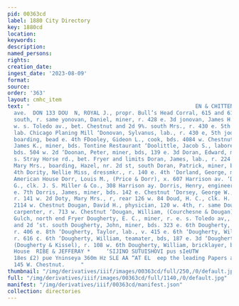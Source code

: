 ```yaml
---
pid: 00363cd
label: 1880 City Directory
key: 1880cd
location: 
keywords: 
description: 
named_persons: 
rights: 
creation_date: 
ingest_date: '2023-08-09'
format: 
source: 
order: '363'
layout: cmhc_item
text: "                                                    EN & CHITTENDEN, x.nnicon
  ave.  DON 133 DOU  N, ROYAL J., propr. Bull’s Head Corral, 615 and 617 w. 2d st.
  south, r. same yonovan, Daniel, miner, r. 428 e. 3d jonovan, James H., miner, bda.
  w. s. Toledo av., bet. Chestnut and 2d 9%. south Mrs., r. 430 e. 5th onovan, Patrick,
  lab. Chicago Planing Mill ‘Donovan, Sylvanus, lab., r. 430 e, 5th joolan, James,
  boarding, bead e. 4th FDooley, Gideon L., cook, bds. 4084 w. Chestnut Doolittle,
  James K., miner, bds. Tontine Restaurant ‘Doolittle, Jacob S., laborer Grant Smelter,
  bds. 504 w. 2d ‘Doonan, Peter, miner, bds, 139 e. 3d Doran, Edward, miner, r. s.
  s. Stray Horse rd., bet. Fryer and limits Doran, James, lab., r. 224 e. 12th Doran,
  Mary Mrs., boarding, Hazel, nr. 2d st, south Doran, Patrick, miner, bds. 501 e.
  4th Dority, Nellie Miss, dressmkr., r. 140 e. 4th 'Dorland, George, miner, bds.
  American House Dorr, Louis M., (Price & Dorr), x. 607 Harrison av. ‘Dorrance. Ralph
  G., clk. J. S. Miller & Co., 308 Harrison ay. Dorris, Henry, engineer, bds. head
  e. 7th Dorris, James, miner, bds. 142 e. Chestnut ‘Dorsey, George W., physician,
  r. 141 w. 2d Doty, Mary Mrs., r, rear 126 w. 84 Doud, H. C., clk. H. N. Webb, r.
  2114 w. Chestnut Dougan, David H., physician, 120 w. 4th, r. same Dougan, James,
  carpenter, r. 713 w. Chestnut ‘Dougan, William, (Courchesne & Dougan), r. Big Evans
  Gulch, north end Fryer Dougherty, E. C., miner, r. e. s. Toledo av,, bet. Chestnut
  and 2d ‘st. south Dougherty, John, miner, bds. 323 e. 6th Dougherty, Mary Mrs.,
  r. 406 e. 8th ‘Dougherty, Taylor, lab., v. 415 e. 6th ‘Dougherty, William, miner,
  r. 616 ¢. 6th ‘Dougherty, William, teamater, bds, 187 e. 3d ‘Dougherty, William,
  (Dougherty & Kissel), r. 108 w. 6th Dougherty, William, bricklayer, bas. American
  House  RIBE & JEFFERAY *     ‘SIJINO SUTUISHOVI pus sIeUTW           neeng inuesug
  18es £2) pue Yninseya 360m Hz SLE AA “AT EL  eep the leading Papers and ‘Magazines,
  145 W. Chestnut.     "
thumbnail: "/img/derivatives/iiif/images/00363cd/full/250,/0/default.jpg"
full: "/img/derivatives/iiif/images/00363cd/full/1140,/0/default.jpg"
manifest: "/img/derivatives/iiif/00363cd/manifest.json"
collection: directories
---
```

